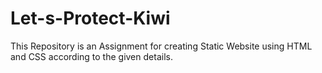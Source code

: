 # Let-s-Protect-Kiwi
This Repository is an Assignment for creating Static Website using HTML and CSS according to the given details.
